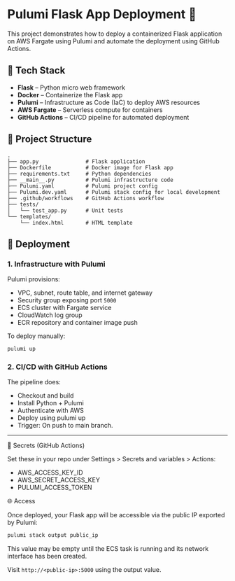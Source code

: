 # Pulumi Flask App Deployment 🚀

This project demonstrates how to deploy a containerized Flask application on AWS Fargate using Pulumi and automate the deployment using GitHub Actions.

## 🔧 Tech Stack

- **Flask** – Python micro web framework
- **Docker** – Containerize the Flask app
- **Pulumi** – Infrastructure as Code (IaC) to deploy AWS resources
- **AWS Fargate** – Serverless compute for containers
- **GitHub Actions** – CI/CD pipeline for automated deployment

## 📁 Project Structure

```text
.
├── app.py               # Flask application
├── Dockerfile           # Docker image for Flask app
├── requirements.txt     # Python dependencies
├── __main__.py          # Pulumi infrastructure code
├── Pulumi.yaml          # Pulumi project config
├── Pulumi.dev.yaml      # Pulumi stack config for local development
├── .github/workflows    # GitHub Actions workflow
├── tests/
│   └── test_app.py      # Unit tests
└── templates/
    └── index.html       # HTML template
```

## 🚀 Deployment

### 1. Infrastructure with Pulumi

Pulumi provisions:
- VPC, subnet, route table, and internet gateway
- Security group exposing port `5000`
- ECS cluster with Fargate service
- CloudWatch log group
- ECR repository and container image push

To deploy manually:

```bash
pulumi up
```

### 2. CI/CD with GitHub Actions

The pipeline does:
- Checkout and build
- Install Python + Pulumi
- Authenticate with AWS
- Deploy using pulumi up
- Trigger: On push to main branch.

-----------------------------------------------------------------------

🔐 Secrets (GitHub Actions)

Set these in your repo under Settings > Secrets and variables > Actions:
- AWS_ACCESS_KEY_ID
- AWS_SECRET_ACCESS_KEY
- PULUMI_ACCESS_TOKEN

🌐 Access

Once deployed, your Flask app will be accessible via the public IP exported by Pulumi:

```bash
pulumi stack output public_ip
```
This value may be empty until the ECS task is running and its network interface has been created.

Visit `http://<public-ip>:5000` using the output value.
